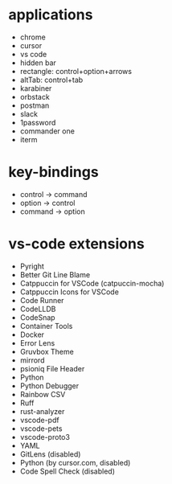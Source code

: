 # applications
- chrome
- cursor
- vs code
- hidden bar
- rectangle: control+option+arrows
- altTab: control+tab
- karabiner
- orbstack
- postman
- slack
- 1password
- commander one
- iterm

# key-bindings
- control -> command
- option -> control
- command -> option

# vs-code extensions
- Pyright
- Better Git Line Blame
- Catppuccin for VSCode (catpuccin-mocha)
- Catppuccin Icons for VSCode
- Code Runner
- CodeLLDB
- CodeSnap
- Container Tools
- Docker
- Error Lens
- Gruvbox Theme
- mirrord
- psioniq File Header
- Python
- Python Debugger
- Rainbow CSV
- Ruff
- rust-analyzer
- vscode-pdf
- vscode-pets
- vscode-proto3
- YAML
- GitLens (disabled)
- Python (by cursor.com, disabled)
- Code Spell Check (disabled)
